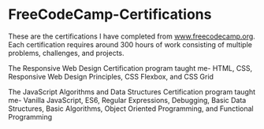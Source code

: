 # FreeCodeCamp-Certifications
These are the certifications I have completed from www.freecodecamp.org. Each certification requires around 300 hours of work consisting of multiple problems, challenges, and projects.

The Responsive Web Design Certification program taught me-
  HTML,
  CSS,
  Responsive Web Design Principles,
  CSS Flexbox,
  and CSS Grid

The JavaScript Algorithms and Data Structures Certification program taught me-
  Vanilla JavaScript,
  ES6,
  Regular Expressions,
  Debugging,
  Basic Data Structures,
  Basic Algorithms,
  Object Oriented Programming,
  and Functional Programming
